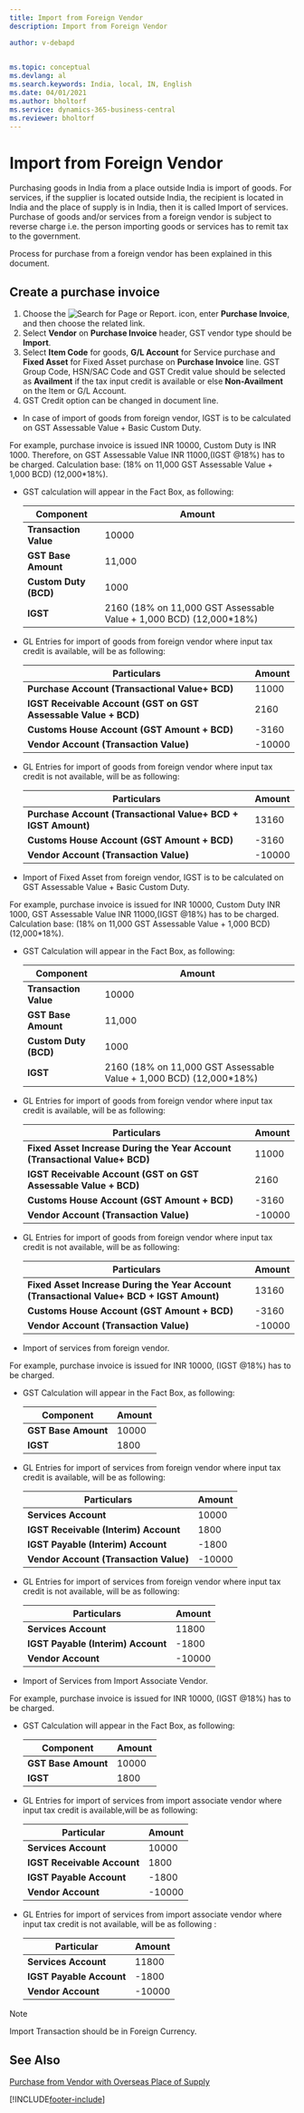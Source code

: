 ```yaml
---
title: Import from Foreign Vendor
description: Import from Foreign Vendor

author: v-debapd

    
ms.topic: conceptual
ms.devlang: al
ms.search.keywords: India, local, IN, English
ms.date: 04/01/2021
ms.author: bholtorf
ms.service: dynamics-365-business-central
ms.reviewer: bholtorf
---
```

# Import from Foreign Vendor


Purchasing goods in India from a place outside India is import of goods. For services, if the supplier is located outside India, the recipient is located in India and the place of supply is in India, then it is called Import of services. Purchase of goods and/or services from a foreign vendor is subject to reverse charge i.e. the person importing goods or services has to remit tax to the government. 

Process for purchase from a foreign vendor has been explained in this document.

## Create a purchase invoice

1. Choose the ![Search for Page or Report.](image/search_small.png "Search for Page or Report icon") icon, enter **Purchase Invoice**, and then choose the related link.
2. Select **Vendor** on **Purchase Invoice** header, GST vendor type should be **Import**.
3. Select **Item Code** for goods, **G/L Account** for Service purchase and **Fixed Asset** for Fixed Asset purchase on **Purchase Invoice** line. GST Group Code, HSN/SAC Code and GST Credit value should be selected as **Availment** if the tax input credit is available or else **Non-Availment** on the Item or G/L Account.
4. GST Credit option can be changed in document line.

- In case of import of goods from foreign vendor, IGST is to be calculated on GST Assessable Value + Basic Custom Duty. 

For example, purchase invoice is issued INR 10000, Custom Duty is INR 1000. Therefore, on GST Assessable Value INR 11000,(IGST @18%) has to be charged. Calculation base: (18% on 11,000 GST Assessable Value + 1,000 BCD) (12,000*18%).

  - GST calculation will appear in the Fact Box, as following:
    
      |Component|Amount|
      |----------------------------------|---------------------------------------|  
      |**Transaction Value**|10000|
      |**GST Base Amount**|11,000|
      |**Custom Duty (BCD)**|1000|  
      |**IGST**|2160 (18% on 11,000 GST Assessable Value + 1,000 BCD) (12,000*18%)|  


  - GL Entries for import of goods from foreign vendor where input tax credit is available, will be as following:
    
      |Particulars|Amount|
      |----------------------------------|---------------------------------------|  
      |**Purchase Account (Transactional Value+ BCD)**|11000|  
      |**IGST Receivable Account (GST on GST Assessable Value + BCD)**|2160| 
      |**Customs House Account (GST Amount + BCD)**|-3160|
      |**Vendor Account (Transaction Value)**|-10000|

  - GL Entries for import of goods from foreign vendor where input tax credit is not available, will be as following:
    
      |Particulars|Amount|
      |----------------------------------|---------------------------------------|  
      |**Purchase Account (Transactional Value+ BCD + IGST Amount)**|13160|  
      |**Customs House Account (GST Amount + BCD)**|-3160|
      |**Vendor Account (Transaction Value)**|-10000|


- Import of Fixed Asset from foreign vendor, IGST is to be calculated on GST Assessable Value + Basic Custom Duty. 

For example, purchase invoice is issued for INR 10000, Custom Duty INR 1000, GST Assessable Value INR 11000,(IGST @18%) has to be charged. Calculation base: (18% on 11,000 GST Assessable Value + 1,000 BCD) (12,000*18%).

  - GST Calculation will appear in the Fact Box, as following:
    
      |Component|Amount|
      |----------------------------------|---------------------------------------|  
      |**Transaction Value**|10000|
      |**GST Base Amount**|11,000|
      |**Custom Duty (BCD)**|1000|  
      |**IGST**|2160 (18% on 11,000 GST Assessable Value + 1,000 BCD) (12,000*18%)|  

  - GL Entries for import of goods from foreign vendor where input tax credit is available, will be as following:
    
      |Particulars|Amount|
      |----------------------------------|---------------------------------------|  
      |**Fixed Asset Increase During the Year Account (Transactional Value+ BCD)**|11000|  
      |**IGST Receivable Account (GST on GST Assessable Value + BCD)**|2160| 
      |**Customs House Account (GST Amount + BCD)**|-3160|
      |**Vendor Account (Transaction Value)**|-10000|

  - GL Entries for import of goods from foreign vendor where input tax credit is not available, will be as following:
    
     |Particulars|Amount|
     |----------------------------------|---------------------------------------|  
     |**Fixed Asset Increase During the Year Account (Transactional Value+ BCD + IGST Amount)**|13160|  
     |**Customs House Account (GST Amount + BCD)**|-3160|
     |**Vendor Account (Transaction Value)**|-10000|


- Import of services from foreign vendor. 

For example, purchase invoice is issued for INR 10000, (IGST @18%) has to be charged.

  - GST Calculation will appear in the Fact Box, as following:
    
     |Component|Amount|
     |----------------------------------|---------------------------------------|  
     |**GST Base Amount**|10000|
     |**IGST**|1800|  

  - GL Entries for import of services from foreign vendor where input tax credit is available, will be as following:
    
     |Particulars|Amount|
     |----------------------------------|---------------------------------------|  
     |**Services Account**|10000|  
     |**IGST Receivable (Interim) Account**|1800|
     |**IGST Payable (Interim) Account**|-1800|
     |**Vendor Account (Transaction Value)**|-10000|

  - GL Entries for import of services from foreign vendor where input tax credit is not available, will be as following:
    
      |Particulars|Amount|
      |----------------------------------|---------------------------------------|  
      |**Services Account**|11800|  
      |**IGST Payable (Interim) Account**|-1800|
      |**Vendor Account**|-10000|


- Import of Services from Import Associate Vendor. 

For example, purchase invoice is issued for INR 10000, (IGST @18%) has to be charged.

  - GST Calculation will appear in the Fact Box, as following:
    
      |Component|Amount|
      |----------------------------------|---------------------------------------|  
      |**GST Base Amount**|10000|
      |**IGST**|1800|

  - GL Entries for import of services from import associate vendor where input tax credit is available,will be as following:
    
      |Particular|Amount|
      |----------------------------------|---------------------------------------|  
      |**Services Account**|10000|  
      |**IGST Receivable Account**|1800|
      |**IGST Payable Account**|-1800|
      |**Vendor Account**|-10000|

  - GL Entries for import of services from import associate vendor where input tax credit is not available, will be as following :
    
      |Particular|Amount|
      |----------------------------------|---------------------------------------|  
      |**Services Account**|11800|  
      |**IGST Payable Account**|-1800|
      |**Vendor Account**|-10000|

> [!NOTE]
>
> Import Transaction should be in Foreign Currency.




## See Also 
[Purchase from Vendor with Overseas Place of Supply](GST-Service-Purchase-for-Overseas-Place-of-supply-Registered-Vendor.md)







[!INCLUDE[footer-include](../../includes/footer-banner.md)]